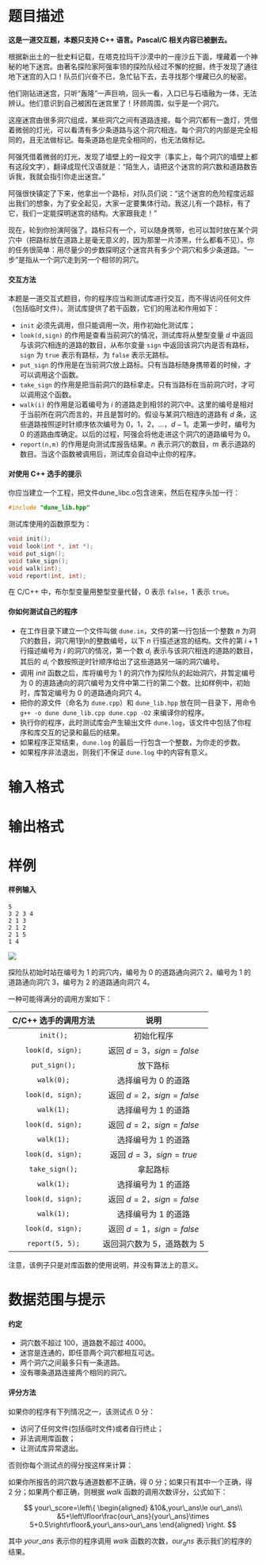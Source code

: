
# 题目描述

**这是一道交互题，本题只支持 C++ 语言。Pascal/C 相关内容已被删去。**

根据新出土的一批史料记载，在塔克拉玛干沙漠中的一座沙丘下面，埋藏着一个神秘的地下迷宫。由著名探险家阿强率领的探险队经过不懈的挖掘，终于发现了通往地下迷宫的入口！队员们兴奋不已，急忙钻下去，去寻找那个埋藏已久的秘密。

他们刚钻进迷宫，只听“轰隆”一声巨响，回头一看，入口已与石墙融为一体，无法辨认。他们意识到自己被困在迷宫里了！环顾周围，似乎是一个洞穴。

这座迷宫由很多洞穴组成，某些洞穴之间有道路连接。每个洞穴都有一盏灯，凭借着微弱的灯光，可以看清有多少条道路与这个洞穴相连。每个洞穴的内部是完全相同的，且无法做标记。每条道路也是完全相同的，也无法做标记。

阿强凭借着微弱的灯光，发现了墙壁上的一段文字（事实上，每个洞穴的墙壁上都有这段文字），翻译成现代汉语就是：“陌生人，请把这个迷宫的洞穴数和道路数告诉我，我就会指引你走出迷宫。”

阿强很快镇定了下来，他拿出一个路标，对队员们说：“这个迷宫的危险程度远超出我们的想象，为了安全起见，大家一定要集体行动。我这儿有一个路标，有了它，我们一定能探明迷宫的结构。大家跟我走！”

现在，轮到你扮演阿强了。路标只有一个，可以随身携带，也可以暂时放在某个洞穴中（把路标放在道路上是毫无意义的，因为那里一片漆黑，什么都看不见）。你的任务很简单：用尽量少的步数探明这个迷宫共有多少个洞穴和多少条道路。“一步”是指从一个洞穴走到另一个相邻的洞穴。

#### 交互方法
本题是一道交互式题目，你的程序应当和测试库进行交互，而不得访问任何文件（包括临时文件）。测试库提供了若干函数，它们的用法和作用如下：
- `init` 必须先调用，但只能调用一次，用作初始化测试库；
- `look(d,sign)` 的作用是查看当前洞穴的情况，测试库将从整型变量 $d$ 中返回与该洞穴相连的道路的数目，从布尔变量 `sign` 中返回该洞穴内是否有路标，`sign` 为 `true` 表示有路标，为 `false` 表示无路标。
- `put_sign` 的作用是在当前洞穴放上路标。只有当路标随身携带着的时候，才可以调用这个函数。
- `take_sign` 的作用是把当前洞穴的路标拿走。只有当路标在当前洞穴时，才可以调用这个函数。
- `walk(i)` 的作用是沿着编号为 $i$ 的道路走到相邻的洞穴中。这里的编号是相对于当前所在洞穴而言的，并且是暂时的。假设与某洞穴相连的道路有 $d$ 条，这些道路按照逆时针顺序依次编号为 $0$，$1$，$2$，$\ldots$，$d-1$。走第一步时，编号为 $0$ 的道路由库确定。以后的过程，阿强会将他走进这个洞穴的道路编号为 $0$。
- `report(n,m)` 的作用是向测试库报告结果。$n$ 表示洞穴的数目，$m$ 表示道路的数目。当这个函数被调用后，测试库会自动中止你的程序。

#### 对使用 C++ 选手的提示
你应当建立一个工程，把文件dune_libc.o包含进来，然后在程序头加一行：
```cpp
#include "dune_lib.hpp"
```
测试库使用的函数原型为：
```cpp
void init();
void look(int *, int *);
void put_sign();
void take_sign();
void walk(int);
void report(int, int);
```

在 C/C++ 中，布尔型变量用整型变量代替，$0$ 表示 `false`，$1$ 表示 `true`。

#### 你如何测试自己的程序
- 在工作目录下建立一个文件叫做 `dune.in`，文件的第一行包括一个整数 $n$ 为洞穴的数目，洞穴用1到n的整数编号，以下 $n$ 行描述迷宫的结构。文件的第 $i+1$ 行描述编号为 $i$ 的洞穴的情况，第一个数 $d_i$ 表示与该洞穴相连的道路的数目，其后的 $d_i$ 个数按照逆时针顺序给出了这些道路另一端的洞穴编号。
- 调用 $init$ 函数之后，库将编号为 $1$ 的洞穴作为探险队的起始洞穴，并暂定编号为 $0$ 的道路通向的洞穴编号为文件中第二行的第二个数。比如样例中，初始时，库暂定编号为 $0$ 的道路通向洞穴 $4$。
- 把你的源文件（命名为 `dune.cpp`）和 `dune_lib.hpp` 放在同一目录下，用命令 `g++ -o dune dune_lib.cpp dune.cpp -O2` 来编译你的程序。
- 执行你的程序，此时测试库会产生输出文件 `dune.log`，该文件中包括了你程序和库交互的记录和最后的结果。
- 如果程序正常结束，`dune.log` 的最后一行包含一个整数，为你走的步数。
- 如果程序非法退出，则我们不保证 `dune.log` 中的内容有意义。



# 输入格式



# 输出格式



# 样例

#### 样例输入
```plain
5
3 2 3 4
2 1 3
2 1 2
2 1 5
1 4
```

![](source/guoj/1236/img/aHR0cHM6Ly9pLmxvbGkubmV0LzIwMTkvMDYvMjEvNWQwYzM0NWIzYmI4NDUxODEyLnBuZw==.png)

探险队初始时站在编号为 $1$ 的洞穴内，编号为 $0$ 的道路通向洞穴 $2$，编号为 $1$ 的道路通向洞穴 $3$，编号为 $2$ 的道路通向洞穴 $4$。

一种可能得满分的调用方案如下：

|C/C++ 选手的调用方法|说明|
|:-:|:-:|
|`init();`|初始化程序|
|`look(d, sign);`|返回 $d=3$，$sign=false$|
|`put_sign();`|放下路标|
|`walk(0);`|选择编号为 $0$ 的道路|
|`look(d, sign);`|返回 $d=2$，$sign=false$|
|`walk(1);`|选择编号为 $1$ 的道路|
|`look(d, sign);`|返回 $d=2$，$sign=false$|
|`walk(1);`|选择编号为 $1$ 的道路|
|`look(d, sign);`|返回 $d=3$，$sign=true$|
|`take_sign();`|拿起路标|
|`walk(1);`|选择编号为 $1$ 的道路|
|`look(d, sign);`|返回 $d=2$，$sign=false$|
|`walk(1);`|选择编号为 $1$ 的道路|
|`look(d, sign);`|返回 $d=1$，$sign=false$|
|`report(5, 5);`|返回洞穴数为 $5$，道路数为 $5$|

注意，该例子只是对库函数的使用说明，并没有算法上的意义。





# 数据范围与提示

#### 约定
- 洞穴数不超过 $100$，道路数不超过 $4000$。
- 迷宫是连通的，即任意两个洞穴都相互可达。
- 两个洞穴之间最多只有一条道路。
- 没有哪条道路连接两个相同的洞穴。

#### 评分方法
如果你的程序有下列情况之一，该测试点 $0$ 分：
- 访问了任何文件(包括临时文件)或者自行终止；
- 非法调用库函数；
- 让测试库异常退出。

否则你每个测试点的得分按这样来计算：

如果你所报告的洞穴数与通道数都不正确，得 $0$ 分；如果只有其中一个正确，得 $2$ 分；如果两个都正确，则根据 $walk$ 函数的调用次数评分，公式如下：

$$
your\_score=\left\{
\begin{aligned}
&10&,your\_ans\le our\_ans\\
&5+\left\lfloor\frac{our\_ans}{your\_ans}\times 5+0.5\right\rfloor&,your\_ans>our\_ans
\end{aligned}
\right.
$$

其中 $your\_ans$ 表示你的程序调用 $walk$ 函数的次数，$our_ans$ 表示我们的程序的结果。




